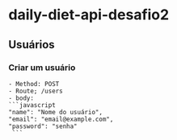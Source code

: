 # daily-diet-api-desafio2

## Usuários

### Criar um usuário
    - Method: POST
    - Route; /users
    - body: 
    ```javascript
    "name": "Nome do usuário",
    "email": "email@example.com",
    "password": "senha"        
     ```